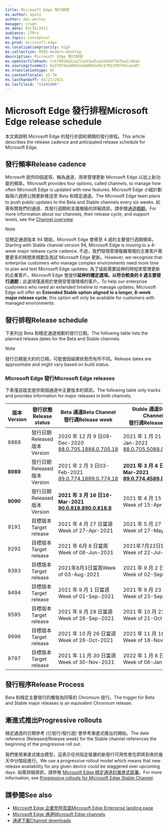 ```yaml
---
title: Microsoft Edge 發行排程
ms.author: aguta
author: dan-wesley
manager: srugh
ms.date: 03/18/2021
audience: ITPro
ms.topic: conceptual
ms.prod: microsoft-edge
ms.localizationpriority: high
ms.collection: M365-modern-desktop
description: Microsoft Edge 發行排程
ms.openlocfilehash: 7c679918a52a251a53ed5aa5d36df587ba1c46ab
ms.sourcegitcommit: 6a3787dead062e4a0860adbc570229974dcaee07
ms.translationtype: HT
ms.contentlocale: zh-TW
ms.lasthandoff: 03/22/2021
ms.locfileid: "11442406"
---
```

# <a name="microsoft-edge-release-schedule"></a><span data-ttu-id="29035-103">Microsoft Edge 發行排程</span><span class="sxs-lookup"><span data-stu-id="29035-103">Microsoft Edge release schedule</span></span>

<span data-ttu-id="29035-104">本文將說明 Microsoft Edge 的發行步調和預期的發行排程。</span><span class="sxs-lookup"><span data-stu-id="29035-104">This article describes the release cadence and anticipated release schedule for Microsoft Edge.</span></span>

## <a name="release-cadence"></a><span data-ttu-id="29035-105">發行頻率</span><span class="sxs-lookup"><span data-stu-id="29035-105">Release cadence</span></span>

<span data-ttu-id="29035-106">Microsoft 提供四個選項，稱為通道，用來管理更新 Microsoft Edge 以加上新功能的頻率。</span><span class="sxs-lookup"><span data-stu-id="29035-106">Microsoft provides four options, called channels, to manage how often Microsoft Edge is updated with new features.</span></span> <span data-ttu-id="29035-107">Microsoft Edge 小組計劃每隔六週將公開更新推送至 Beta 和穩定通道。</span><span class="sxs-lookup"><span data-stu-id="29035-107">The Microsoft Edge team plans to push public updates to the Beta and Stable channels every six weeks.</span></span> <span data-ttu-id="29035-108">如需有關我們的通道、其發行週期和支援層級的詳細資訊，請參閱[通道概觀](https://docs.microsoft.com/DeployEdge/microsoft-edge-channels#channel-overview)。</span><span class="sxs-lookup"><span data-stu-id="29035-108">For more information about our channels, their release cycle, and support levels, see the [Channel overview](https://docs.microsoft.com/DeployEdge/microsoft-edge-channels#channel-overview).</span></span>

> [!NOTE]
> <span data-ttu-id="29035-109">從穩定通道版本 94 開始，Microsoft Edge 會移至 4 週的主要發行週期頻率。</span><span class="sxs-lookup"><span data-stu-id="29035-109">Starting with Stable channel version 94, Microsoft Edge is moving to a 4-week major release cycle cadence.</span></span> <span data-ttu-id="29035-110">不過，我們發現管理複雜環境的企業客戶需要更多的時間來規劃及測試 Microsoft Edge 更新。</span><span class="sxs-lookup"><span data-stu-id="29035-110">However, we recognize that enterprise customers who manage complex environments need more time to plan and test Microsoft Edge updates.</span></span> <span data-ttu-id="29035-111">為了協助需要延伸的時程來管理更新的企業客戶，Microsoft Edge 會提供**延伸的穩定選項，以符合較長的 8 週主要發行週期**；此選項僅適用於使用受管理環境的客戶。</span><span class="sxs-lookup"><span data-stu-id="29035-111">To help our enterprise customers who need an extended timeline to manage updates, Microsoft Edge will offer an **Extended Stable option aligned to a longer, 8-week major release cycle**; this option will only be available for customers with managed environments.</span></span>

## <a name="release-schedule"></a><span data-ttu-id="29035-112">發行排程</span><span class="sxs-lookup"><span data-stu-id="29035-112">Release schedule</span></span>

<span data-ttu-id="29035-113">下表列出 Beta 和穩定通道規劃的發行日期。</span><span class="sxs-lookup"><span data-stu-id="29035-113">The following table lists the planned release dates for the Beta and Stable channels.</span></span>

> [!NOTE]
> <span data-ttu-id="29035-114">發行日期是大約的日期，可能會因組建狀態而有所不同。</span><span class="sxs-lookup"><span data-stu-id="29035-114">Release dates are approximate and might vary based on build status.</span></span>

### <a name="microsoft-edge-releases"></a><span data-ttu-id="29035-115">Microsoft Edge 發行</span><span class="sxs-lookup"><span data-stu-id="29035-115">Microsoft Edge releases</span></span>

<span data-ttu-id="29035-116">下表僅追蹤並提供兩個通道中主要版本的資訊。</span><span class="sxs-lookup"><span data-stu-id="29035-116">The following table only tracks and provides information for major releases in both channels.</span></span>

| <span data-ttu-id="29035-117">版本</span><span class="sxs-lookup"><span data-stu-id="29035-117">Version</span></span> | <span data-ttu-id="29035-118">發行狀態</span><span class="sxs-lookup"><span data-stu-id="29035-118">Release status</span></span> | <span data-ttu-id="29035-119">Beta 通道</span><span class="sxs-lookup"><span data-stu-id="29035-119">Beta Channel</span></span><br><span data-ttu-id="29035-120">發行週</span><span class="sxs-lookup"><span data-stu-id="29035-120">Release week</span></span> | <span data-ttu-id="29035-121">Stable 通道</span><span class="sxs-lookup"><span data-stu-id="29035-121">Stable Channel</span></span><br><span data-ttu-id="29035-122">發行週</span><span class="sxs-lookup"><span data-stu-id="29035-122">Release week</span></span> |
|---------|-----|------|--------|
| <span data-ttu-id="29035-123">88</span><span class="sxs-lookup"><span data-stu-id="29035-123">88</span></span> | <span data-ttu-id="29035-124">發行日期</span><span class="sxs-lookup"><span data-stu-id="29035-124">Released</span></span><br><span data-ttu-id="29035-125">版本</span><span class="sxs-lookup"><span data-stu-id="29035-125">Version</span></span> | <span data-ttu-id="29035-126">2020 年 12 月 9 日</span><span class="sxs-lookup"><span data-stu-id="29035-126">09-Dec-2020</span></span><br>[<span data-ttu-id="29035-127">88.0.705.18</span><span class="sxs-lookup"><span data-stu-id="29035-127">88.0.705.18</span></span>](https://docs.microsoft.com/deployedge/microsoft-edge-relnote-beta-channel#version-88070518-december-9) | <span data-ttu-id="29035-128">2021 年 1 月 21 日</span><span class="sxs-lookup"><span data-stu-id="29035-128">21-Jan-2021</span></span><br>[<span data-ttu-id="29035-129">88.0.705.50</span><span class="sxs-lookup"><span data-stu-id="29035-129">88.0.705.50</span></span>](https://docs.microsoft.com/deployedge/microsoft-edge-relnote-stable-channel#version-88070550-january-21)|
| **<span data-ttu-id="29035-130">89</span><span class="sxs-lookup"><span data-stu-id="29035-130">89</span></span>** | <span data-ttu-id="29035-131">發行日期</span><span class="sxs-lookup"><span data-stu-id="29035-131">Released</span></span><br><span data-ttu-id="29035-132">版本</span><span class="sxs-lookup"><span data-stu-id="29035-132">Version</span></span> | <span data-ttu-id="29035-133">2021 年 2 月 3 日</span><span class="sxs-lookup"><span data-stu-id="29035-133">03-Feb-2021</span></span><br>[<span data-ttu-id="29035-134">89.0.774.18</span><span class="sxs-lookup"><span data-stu-id="29035-134">89.0.774.18</span></span>](https://docs.microsoft.com/deployedge/microsoft-edge-relnote-beta-channel#version-89077418-february-3) | **<span data-ttu-id="29035-135">2021 年 3 月 4 日</span><span class="sxs-lookup"><span data-stu-id="29035-135">04-Mar-2021</span></span>**<br>**[<span data-ttu-id="29035-136">89.0.774.45</span><span class="sxs-lookup"><span data-stu-id="29035-136">89.0.774.45</span></span>](https://docs.microsoft.com/deployedge/microsoft-edge-relnote-stable-channel#version-89077445-march-21)** |
| **<span data-ttu-id="29035-137">90</span><span class="sxs-lookup"><span data-stu-id="29035-137">90</span></span>** | <span data-ttu-id="29035-138">發行日期</span><span class="sxs-lookup"><span data-stu-id="29035-138">Released</span></span><br><span data-ttu-id="29035-139">版本</span><span class="sxs-lookup"><span data-stu-id="29035-139">Version</span></span> | **<span data-ttu-id="29035-140">2021 年 3 月 16 日</span><span class="sxs-lookup"><span data-stu-id="29035-140">16-Mar-2021</span></span>**<br>**[<span data-ttu-id="29035-141">90.0.818.8</span><span class="sxs-lookup"><span data-stu-id="29035-141">90.0.818.8</span></span>](https://docs.microsoft.com/deployedge/microsoft-edge-relnote-beta-channel#version-9008188-march-16)** | <span data-ttu-id="29035-142">2021 年 4 月 15 日當週</span><span class="sxs-lookup"><span data-stu-id="29035-142">Week of 15-Apr-2021</span></span> |
| <span data-ttu-id="29035-143">91</span><span class="sxs-lookup"><span data-stu-id="29035-143">91</span></span> | <span data-ttu-id="29035-144">目標版本</span><span class="sxs-lookup"><span data-stu-id="29035-144">Target release</span></span> | <span data-ttu-id="29035-145">2021 年 4 月 27 日當週</span><span class="sxs-lookup"><span data-stu-id="29035-145">Week of 27-Apr-2021</span></span> | <span data-ttu-id="29035-146">2021 年 5 月 27 日當週</span><span class="sxs-lookup"><span data-stu-id="29035-146">Week of 27-May-2021</span></span> |
| <span data-ttu-id="29035-147">92</span><span class="sxs-lookup"><span data-stu-id="29035-147">92</span></span> | <span data-ttu-id="29035-148">目標版本</span><span class="sxs-lookup"><span data-stu-id="29035-148">Target release</span></span> | <span data-ttu-id="29035-149">2021 年 6月 8 日當周</span><span class="sxs-lookup"><span data-stu-id="29035-149">Week of 08-Jun-2021</span></span> | <span data-ttu-id="29035-150">2021年7月22日當周</span><span class="sxs-lookup"><span data-stu-id="29035-150">Week of 22-Jul-2021</span></span> |
| <span data-ttu-id="29035-151">93</span><span class="sxs-lookup"><span data-stu-id="29035-151">93</span></span> | <span data-ttu-id="29035-152">目標版本</span><span class="sxs-lookup"><span data-stu-id="29035-152">Target release</span></span> | <span data-ttu-id="29035-153">2021年8月3日當周</span><span class="sxs-lookup"><span data-stu-id="29035-153">Week of 03-Aug-2021</span></span> | <span data-ttu-id="29035-154">2021 年 9 月 2 日當週</span><span class="sxs-lookup"><span data-stu-id="29035-154">Week of 02-Sep-2021</span></span> |
| <span data-ttu-id="29035-155">94</span><span class="sxs-lookup"><span data-stu-id="29035-155">94</span></span> | <span data-ttu-id="29035-156">目標版本</span><span class="sxs-lookup"><span data-stu-id="29035-156">Target release</span></span> | <span data-ttu-id="29035-157">2021 年 9 月 1 日當週</span><span class="sxs-lookup"><span data-stu-id="29035-157">Week of 01-Sep-2021</span></span> | <span data-ttu-id="29035-158">2021 年 9 月 23 日當週</span><span class="sxs-lookup"><span data-stu-id="29035-158">Week of 23-Sep-2021</span></span> |
| <span data-ttu-id="29035-159">95</span><span class="sxs-lookup"><span data-stu-id="29035-159">95</span></span> | <span data-ttu-id="29035-160">目標版本</span><span class="sxs-lookup"><span data-stu-id="29035-160">Target release</span></span> | <span data-ttu-id="29035-161">2021 年 9 月 28 日當週</span><span class="sxs-lookup"><span data-stu-id="29035-161">Week of 28-Sep-2021</span></span> | <span data-ttu-id="29035-162">2021 年 10 月 21 日當週</span><span class="sxs-lookup"><span data-stu-id="29035-162">Week of 21-Oct-2021</span></span> |
| <span data-ttu-id="29035-163">96</span><span class="sxs-lookup"><span data-stu-id="29035-163">96</span></span> | <span data-ttu-id="29035-164">目標版本</span><span class="sxs-lookup"><span data-stu-id="29035-164">Target release</span></span> | <span data-ttu-id="29035-165">2021 年 10 月 26 日當週</span><span class="sxs-lookup"><span data-stu-id="29035-165">Week of 26-Oct-2021</span></span> | <span data-ttu-id="29035-166">2021 年 11 月 18 日當週</span><span class="sxs-lookup"><span data-stu-id="29035-166">Week of 18-Nov-2021</span></span> |
| <span data-ttu-id="29035-167">97</span><span class="sxs-lookup"><span data-stu-id="29035-167">97</span></span> | <span data-ttu-id="29035-168">目標版本</span><span class="sxs-lookup"><span data-stu-id="29035-168">Target release</span></span> | <span data-ttu-id="29035-169">2021 年 11 月 30 日當週</span><span class="sxs-lookup"><span data-stu-id="29035-169">Week of 30-Nov-2021</span></span> | <span data-ttu-id="29035-170">2022 年 1 月 6 日當週</span><span class="sxs-lookup"><span data-stu-id="29035-170">Week of 06-Jan-2022</span></span> |

## <a name="release-process"></a><span data-ttu-id="29035-171">發行程序</span><span class="sxs-lookup"><span data-stu-id="29035-171">Release Process</span></span>

<span data-ttu-id="29035-172">Beta 和穩定主要發行的觸發為同等的 Chromium 發行。</span><span class="sxs-lookup"><span data-stu-id="29035-172">The trigger for Beta and Stable major releases is an equivalent Chromium release.</span></span>

## <a name="progressive-rollouts"></a><span data-ttu-id="29035-173">漸進式推出</span><span class="sxs-lookup"><span data-stu-id="29035-173">Progressive rollouts</span></span>

<span data-ttu-id="29035-174">穩定通道的日期參考 (已發行/發行週) 會參考漸進式推出的開始。</span><span class="sxs-lookup"><span data-stu-id="29035-174">The date reference (Released/Release week) for the Stable channel references the beginning of the progressive roll out.</span></span>

<span data-ttu-id="29035-175">我們使用漸進式推出模型，這表示任何指定裝置的新發行可用性會在即將到來的幾天中分階段進行。</span><span class="sxs-lookup"><span data-stu-id="29035-175">We use a progressive rollout model which means that new release availability for any given device could be staggered over upcoming days.</span></span> <span data-ttu-id="29035-176">如需詳細資訊，請參閱 [Microsoft Edge 穩定通道的漸進式部署](microsoft-edge-update-progressive-rollout.md)。</span><span class="sxs-lookup"><span data-stu-id="29035-176">For more information, see [Progressive rollouts for Microsoft Edge Stable Channel](microsoft-edge-update-progressive-rollout.md).</span></span>

## <a name="see-also"></a><span data-ttu-id="29035-177">請參閱</span><span class="sxs-lookup"><span data-stu-id="29035-177">See also</span></span>

- [<span data-ttu-id="29035-178">Microsoft Edge 企業登陸頁面</span><span class="sxs-lookup"><span data-stu-id="29035-178">Microsoft Edge Enterprise landing page</span></span>](https://aka.ms/EdgeEnterprise)
- [<span data-ttu-id="29035-179">Microsoft Edge 通道</span><span class="sxs-lookup"><span data-stu-id="29035-179">Microsoft Edge channels</span></span>](microsoft-edge-channels.md)
- [<span data-ttu-id="29035-180">通道下載</span><span class="sxs-lookup"><span data-stu-id="29035-180">Channel downloads</span></span>](https://www.microsoft.com/edge/business/download)